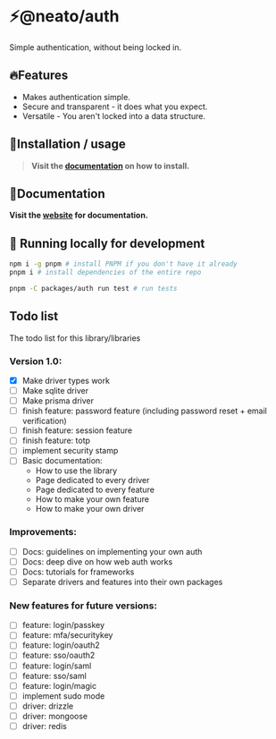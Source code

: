 # ⚡@neato/auth

Simple authentication, without being locked in.


## 🔥Features
- Makes authentication simple.
- Secure and transparent - it does what you expect.
- Versatile - You aren't locked into a data structure.


## 🍄Installation / usage

> **Visit the [documentation](https://neatojs.com/docs/auth) on how to install.**


## 📖Documentation

**Visit the [website](https://neatojs.com/docs/auth) for documentation.**


## 🧬 Running locally for development

```sh
npm i -g pnpm # install PNPM if you don't have it already
pnpm i # install dependencies of the entire repo

pnpm -C packages/auth run test # run tests
```

## Todo list

The todo list for this library/libraries

### Version 1.0:
- [x] Make driver types work
- [ ] Make sqlite driver
- [ ] Make prisma driver
- [ ] finish feature: password feature (including password reset + email verification)
- [ ] finish feature: session feature
- [ ] finish feature: totp
- [ ] implement security stamp
- [ ] Basic documentation:
   - How to use the library
   - Page dedicated to every driver
   - Page dedicated to every feature
   - How to make your own feature
   - How to make your own driver

### Improvements:
- [ ] Docs: guidelines on implementing your own auth
- [ ] Docs: deep dive on how web auth works
- [ ] Docs: tutorials for frameworks
- [ ] Separate drivers and features into their own packages

### New features for future versions:
- [ ] feature: login/passkey
- [ ] feature: mfa/securitykey
- [ ] feature: login/oauth2
- [ ] feature: sso/oauth2
- [ ] feature: login/saml
- [ ] feature: sso/saml
- [ ] feature: login/magic
- [ ] implement sudo mode
- [ ] driver: drizzle
- [ ] driver: mongoose
- [ ] driver: redis
